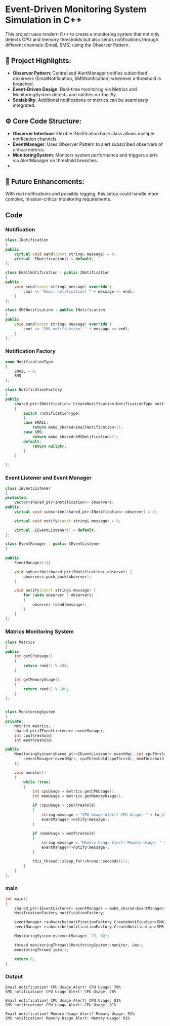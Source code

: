 # Event-Driven Monitoring System Simulation in C++

This project uses modern C++ to create a monitoring system that not only detects CPU and memory thresholds but also sends notifications through different channels (Email, SMS) using the Observer Pattern.

## 📌 Project Highlights:

- **Observer Pattern**: Centralized AlertManager notifies subscribed observers (EmailNotification, SMSNotification) whenever a threshold is breached.
- **Event-Driven Design**: Real-time monitoring via Metrics and MonitoringSystem detects and notifies on-the-fly.
- **Scalability**: Additional notifications or metrics can be seamlessly integrated.

## ⚙️ Core Code Structure:

- **Observer Interface**: Flexible INotification base class allows multiple notification channels.
- **EventManager**: Uses Observer Pattern to alert subscribed observers of critical metrics.
- **MonitoringSystem**: Monitors system performance and triggers alerts via AlertManager on threshold breaches.
- 
## 🔧 Future Enhancements: 
With real notifications and possibly logging, this setup could handle more complex, mission-critical monitoring requirements.

## Code

### Notification 
```cpp
class INotification
{
public:
    virtual void send(const string& message) = 0;
    virtual ~INotification() = default;
};

class EmailNotification : public INotification
{
public:
    void send(const string& message) override {
        cout << "Email notification! " + message << endl;
    }
};

class SMSNotification : public INotification
{
public:
    void send(const string& message) override {
        cout << "SMS notification! " + message << endl;
    }
};
```

### Notification Factory
```cpp
enum NotificationType
{
    EMAIL = 0,
    SMS
};

class NotificationFactory
{
public:
    shared_ptr<INotification> CreateNotification(NotificationType notificationType)
    {
        switch (notificationType)
        {
        case EMAIL:
            return make_shared<EmailNotification>();            
        case SMS:
            return make_shared<SMSNotification>();            
        default:
            return nullptr;            
        }
    }

};
```
### Event Listener and Event Manager

```cpp
class IEventListener
{
protected:
    vector<shared_ptr<INotification>> observers;
public:
    virtual void subscribe(shared_ptr<INotification> observer) = 0;

    virtual void notify(const string& message) = 0;

    virtual ~IEventListener() = default;
};

class EventManager : public IEventListener
{
    
public:
    EventManager(){}

    void subscribe(shared_ptr<INotification> observer) {
        observers.push_back(observer);
    }

    void notify(const string& message) {
        for (auto observer : observers)
        {
            observer->send(message);
        }
    }
};
```
### Matrics Monitoring System
```cpp
class Metrics
{
public:
    int getCPUUsage()
    {
        return rand() % 100;
    }

    int getMemoryUsage()
    {
        return rand() % 100;
    }
};


class MonitoringSystem
{
private:
    Metrics metrics;
    shared_ptr<IEventListener> eventManager;
    int cpuThreshold;
    int memThreshold;

public:
    MonitoringSystem(shared_ptr<IEventListener> eventMgr, int cpuThrsld, int memThrsld)
        :eventManager(eventMgr), cpuThreshold(cpuThrsld), memThreshold(memThrsld)
    {}

    void monitor()
    {
        while (true)
        {
            int cpuUsage = metrics.getCPUUsage();
            int memUsage = metrics.getMemoryUsage();

            if (cpuUsage > cpuThreshold)
            {
                string message = "CPU Usage Alert! CPU Usage: " + to_string(cpuUsage) + "%";
                eventManager->notify(message);
            }

            if (memUsage > memThreshold)
            {
                string message = "Memory Usage Alert! Memory Usage: " + to_string(memUsage) + "%";
                eventManager->notify(message);
            }

            this_thread::sleep_for(chrono::seconds(2));
        }
    }
};

```

### main
```cpp
int main()
{
    shared_ptr<IEventListener> eventManager = make_shared<EventManager>();
    NotificationFactory notificationFactory;

    eventManager->subscribe(notificationFactory.CreateNotification(EMAIL));
    eventManager->subscribe(notificationFactory.CreateNotification(SMS));

    MonitoringSystem ms(eventManager, 75, 80);

    thread monitoringThread(&MonitoringSystem::monitor, &ms);
    monitoringThread.join();

    return 0;
}
```

### Output
```
Email notification! CPU Usage Alert! CPU Usage: 78%
SMS notification! CPU Usage Alert! CPU Usage: 78%

Email notification! CPU Usage Alert! CPU Usage: 81%
SMS notification! CPU Usage Alert! CPU Usage: 81%

Email notification! Memory Usage Alert! Memory Usage: 91%
SMS notification! Memory Usage Alert! Memory Usage: 91%
```

